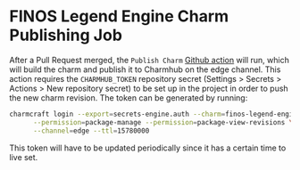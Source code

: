 # FINOS Legend Engine Charm Publishing Job

After a Pull Request merged, the ``Publish Charm`` [Github action](../.github/workflows/publish.yaml) will run, which will build the charm and publish it to Charmhub on the edge channel. This action requires the ``CHARMHUB_TOKEN`` repository secret (Settings > Secrets > Actions > New repository secret) to be set up in the project in order to push the new charm revision. The token can be generated by running:

```bash
charmcraft login --export=secrets-engine.auth --charm=finos-legend-engine-k8s \
      --permission=package-manage --permission=package-view-revisions \
      --channel=edge --ttl=15780000
```

This token will have to be updated periodically since it has a certain time to live set.
